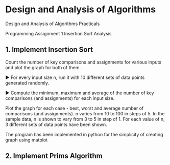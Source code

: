# Design and Analysis of Algorithms

Design and Analysis of Algorithms Practicals

Programming Assignment 1 Insertion Sort Analysis

## 1. Implement Insertion Sort

Count the number of key comparisons and assignments for various inputs and plot the graph for both of them.

► For every input size n, run it with 10 different sets of data points generated randomly.

► Compute the minimum, maximum and average of the number of key comparisons (and assignments) for each input size.

Plot the graph for each case - best, worst and average number of comparisons (and assignments).
n varies from 10 to 100 in steps of 5.
In the sample data, n is shown to vary from 3 to 5 in step of 1. For each value of n, 3 different sets of data points have been shown.

The program has been implemented in python for the simplicity of creating graph using matplot 


## 2. Implement Prims Algorithm
